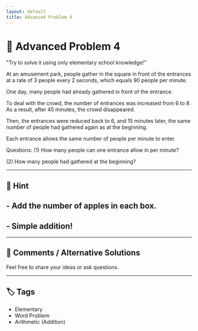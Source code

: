 ```yaml
---
layout: default
title: Advanced Problem 4
---
```


# 🧮 Advanced Problem 4

"Try to solve it using only elementary school knowledge!"

At an amusement park, people gather in the square in front of the entrances at a rate of 3 people every 2 seconds,
which equals 90 people per minute.

One day, many people had already gathered in front of the entrance.

To deal with the crowd, the number of entrances was increased from 6 to 8.
As a result, after 45 minutes, the crowd disappeared.

Then, the entrances were reduced back to 6, and
15 minutes later, the same number of people had gathered again as at the beginning.

Each entrance allows the same number of people per minute to enter.

Questions:
(1) How many people can one entrance allow in per minute?

(2) How many people had gathered at the beginning?

---

## 📝 Hint

## - Add the number of apples in each box.
## - Simple addition!

---

## 💬 Comments / Alternative Solutions

Feel free to share your ideas or ask questions.

---

## 🏷 Tags

- Elementary 
- Word Problem  
- Arithmetic (Addition)
